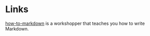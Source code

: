 # Links
    
[how-to-markdown] is a workshopper that teaches you how to write Markdown.
    
[how-to-markdown]: //git.io/how-to-markdown